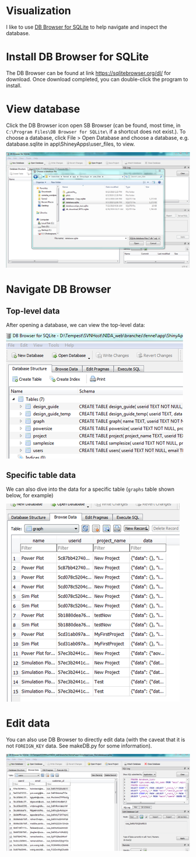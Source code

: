 # Visualization

I like to use [DB Browser for SQLite](https://sqlitebrowser.org/) to help navigate and inspect the database. 

# Install DB Browser for SQLite
The DB Browser can be found at link https://sqlitebrowser.org/dl/ for download. Once download completed, you can double-click the program to install.  

# View database

Click the DB Browser icon open SB Browser (can be found, most time, in `C:\Program Files\DB Browser for SQLite\` if a shortcut does not exist.). To choose a database, click File > Open Database and choose a database, e.g. database.sqlite in app\ShineyApps\user_files\, to view.

![](img/browser_open.PNG)

# Navigate DB Browser
## Top-level data
After opening a database, we can view the top-level data:

![](img/browser_top.PNG)


## Specific table data
We can also dive into the data for a specific table (`graphs` table shown below, for example)

![](img/browser_graph.PNG)

# Edit data

You can also use DB Browser to directly edit data (with the caveat that it is not `FOREIGN_KEY` data. See makeDB.py for some information).

![](img/browser_edit.PNG)

